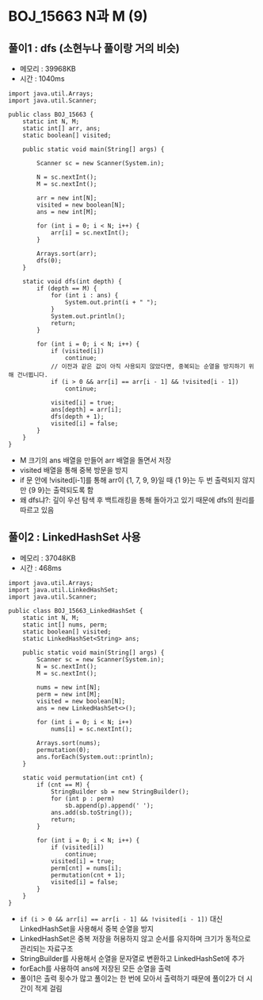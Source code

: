 # BOJ_15663 N과 M (9)

## 풀이1 : dfs (소현누나 풀이랑 거의 비슷)

- 메모리 : 39968KB
- 시간 : 1040ms

```
import java.util.Arrays;
import java.util.Scanner;

public class BOJ_15663 {
	static int N, M;
	static int[] arr, ans;
	static boolean[] visited;

	public static void main(String[] args) {

		Scanner sc = new Scanner(System.in);

		N = sc.nextInt();
		M = sc.nextInt();

		arr = new int[N];
		visited = new boolean[N];
		ans = new int[M];

		for (int i = 0; i < N; i++) {
			arr[i] = sc.nextInt();
		}

		Arrays.sort(arr);
		dfs(0);
	}

	static void dfs(int depth) {
		if (depth == M) {
			for (int i : ans) {
				System.out.print(i + " ");
			}
			System.out.println();
			return;
		}

		for (int i = 0; i < N; i++) {
			if (visited[i])
				continue;
			// 이전과 같은 값이 아직 사용되지 않았다면, 중복되는 순열을 방지하기 위해 건너뜁니다.
			if (i > 0 && arr[i] == arr[i - 1] && !visited[i - 1])
				continue;

			visited[i] = true;
			ans[depth] = arr[i];
			dfs(depth + 1);
			visited[i] = false;
		}
	}
}
```

- M 크기의 ans 배열을 만들어 arr 배열을 돌면서 저장
- visited 배열을 통해 중복 방문을 방지
- if 문 안에 !visited[i-1]를 통해 arr이 {1, 7, 9, 9}일 때 {1 9}는 두 번 출력되지 않지만 {9 9}는 출력되도록 함
- 왜 dfs냐?: 깊이 우선 탐색 후 백트래킹을 통해 돌아가고 있기 때문에 dfs의 원리를 따르고 있음

## 풀이2 : LinkedHashSet 사용

- 메모리 : 37048KB
- 시간 : 468ms

```
import java.util.Arrays;
import java.util.LinkedHashSet;
import java.util.Scanner;

public class BOJ_15663_LinkedHashSet {
	static int N, M;
	static int[] nums, perm;
	static boolean[] visited;
	static LinkedHashSet<String> ans;

	public static void main(String[] args) {
		Scanner sc = new Scanner(System.in);
		N = sc.nextInt();
		M = sc.nextInt();

		nums = new int[N];
		perm = new int[M];
		visited = new boolean[N];
		ans = new LinkedHashSet<>();

		for (int i = 0; i < N; i++)
			nums[i] = sc.nextInt();

		Arrays.sort(nums);
		permutation(0);
		ans.forEach(System.out::println);
	}

	static void permutation(int cnt) {
		if (cnt == M) {
			StringBuilder sb = new StringBuilder();
            for (int p : perm)
                sb.append(p).append(' ');
            ans.add(sb.toString());
            return;
		}

		for (int i = 0; i < N; i++) {
			if (visited[i])
				continue;
			visited[i] = true;
			perm[cnt] = nums[i];
			permutation(cnt + 1);
			visited[i] = false;
		}
	}
}
```

- `if (i > 0 && arr[i] == arr[i - 1] && !visited[i - 1])` 대신 LinkedHashSet을 사용해서 중복 순열을 방지
- LinkedHashSet은 중복 저장을 허용하지 않고 순서를 유지하며 크기가 동적으로 관리되는 자료구조
- StringBuilder를 사용해서 순열을 문자열로 변환하고 LinkedHashSet에 추가
- forEach를 사용하여 ans에 저장된 모든 순열을 출력
- 풀이1은 출력 횟수가 많고 풀이2는 한 번에 모아서 출력하기 때문에 풀이2가 더 시간이 적게 걸림
